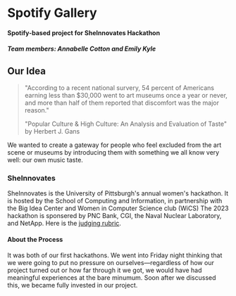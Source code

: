 # Spotify Gallery
#### Spotify-based project for SheInnovates Hackathon

##### Team members: Annabelle Cotton and Emily Kyle

## Our Idea
> "According to a recent national survery, 54 percent of Americans earning less than $30,000 went to art museums once a year or never, and more than half of them reported that discomfort was the major reason." 
> 
> "Popular Culture & High Culture: An Analysis and Evaluation of Taste" by Herbert J. Gans

We wanted to create a gateway for people who feel excluded from the art scene or museums by introducing them with something we all know very well: our own music taste.

### SheInnovates
SheInnovates is the University of Pittsburgh's annual women's hackathon. It is hosted by the School of Computing and Information, in partnership with the Big Idea Center and Women in Computer Science club (WiCS) The 2023 hackathon is sponsered by PNC Bank, CGI, the Naval Nuclear Laboratory, and NetApp. Here is the [judging rubric](https://docs.google.com/document/d/1MDOe1yl4DQILHfdKdZqc7tX816J4dKos/edit?usp=sharing&ouid=102679682680888862809&rtpof=true&sd=true).

#### About the Process
It was both of our first hackathons. We went into Friday night thinking that we were going to put no pressure on ourselves—regardless of how our project turned out or how far through it we got, we would have had meaningful experiences at the bare minumum. Soon after we discussed this, we became fully invested in our project.
